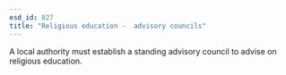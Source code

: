 ```yaml
---
esd_id: 827
title: "Religious education -  advisory councils"
---
```


A local authority must establish a standing advisory council to advise on religious education.


